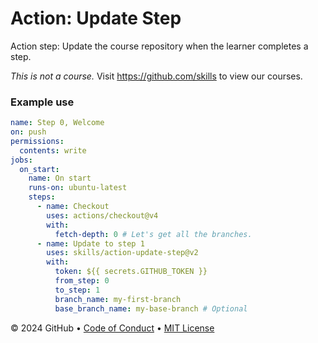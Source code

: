 # Action: Update Step

Action step: Update the course repository when the learner completes a step.

_This is not a course._ Visit https://github.com/skills to view our courses.

### Example use

```yml
name: Step 0, Welcome
on: push
permissions:
  contents: write
jobs:
  on_start:
    name: On start
    runs-on: ubuntu-latest
    steps:
      - name: Checkout
        uses: actions/checkout@v4
        with:
          fetch-depth: 0 # Let's get all the branches.
      - name: Update to step 1
        uses: skills/action-update-step@v2
        with:
          token: ${{ secrets.GITHUB_TOKEN }}
          from_step: 0
          to_step: 1
          branch_name: my-first-branch
          base_branch_name: my-base-branch # Optional
```

&copy; 2024 GitHub &bull; [Code of Conduct](https://www.contributor-covenant.org/version/2/1/code_of_conduct/code_of_conduct.md) &bull; [MIT License](https://gh.io/mit)
